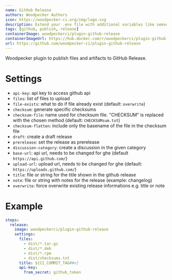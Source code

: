 ```yaml
---
name: GitHub Release
authors: Woodpecker Authors
icon: https://woodpecker-ci.org/img/logo.svg
description: Extend your .env file with additional variables like semver information.
tags: [github, publish, release]
containerImage: woodpeckerci/plugin-github-release
containerImageUrl: https://hub.docker.com/r/woodpeckerci/plugin-github-release
url: https://github.com/woodpecker-ci/plugin-github-release
---
```


Woodpecker plugin to publish files and artifacts to GitHub Release.

# Settings

- `api-key`: api key to access github api
- `files`: list of files to upload
- `file-exists`: what to do if file already exist (default: `overwrite`)
- `checksum`: generate specific checksums
- `checksum-file`: name used for checksum file. \"CHECKSUM\" is replaced with the chosen method (default: `CHECKSUMsum.txt`)
- `checksum-flatten`: include only the basename of the file in the checksum file
- `draft`: create a draft release
- `prerelease`: set the release as prerelease
- `discussion-category`: create a discussion in the given category
- `base-url`: api url, needs to be changed for ghe (default `https://api.github.com/`)
- `upload-url`: upload url, needs to be changed for ghe (default: `https://uploads.github.com/`)
- `title`: file or string for the title shown in the github release
- `note`: file or string with notes for the release (example: changelog)
- `overwrite`: force overwrite existing release informations e.g. title or note

# Example

```yaml
steps:
  release:
    image: woodpeckerci/plugin-github-release
    settings:
      files:
        - dist/*.tar.gz
        - dist/*.deb
        - dist/*.rpm
        - dist/checksums.txt
      title: ${CI_COMMIT_TAG##v}
      api-key:
        from_secret: github_token
```
